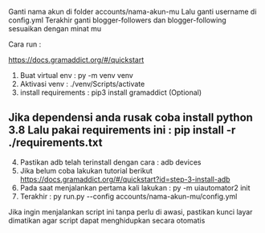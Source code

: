 Ganti nama akun di folder accounts/nama-akun-mu
Lalu ganti username di config.yml
Terakhir ganti blogger-followers dan blogger-following sesuaikan dengan minat mu

Cara run :

https://docs.gramaddict.org/#/quickstart

1. Buat virtual env : py -m venv venv
2. Aktivasi venv : ./venv/Scripts/activate
3. install requirements : pip3 install gramaddict
(Optional)
## Jika dependensi anda rusak coba install python 3.8 Lalu pakai requirements ini : pip install -r ./requirements.txt
4. Pastikan adb telah terinstall dengan cara : adb devices
5. Jika belum coba lakukan tutorial berikut https://docs.gramaddict.org/#/quickstart?id=step-3-install-adb
6. Pada saat menjalankan pertama kali lakukan : py -m uiautomator2 init
7. Terakhir : py run.py --config accounts/nama-akun-mu/config.yml

Jika ingin menjalankan script ini tanpa perlu di awasi, pastikan kunci layar dimatikan agar script dapat
menghidupkan secara otomatis